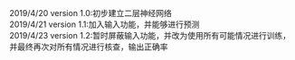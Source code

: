 2019/4/20 version 1.0:初步建立二层神经网络  
2019/4/21 version 1.1:加入输入功能，并能够进行预测  
2019/4/23 version 1.2:暂时屏蔽输入功能，并改为使用所有可能情况进行训练，并最终再次对所有情况进行核查，输出正确率  
